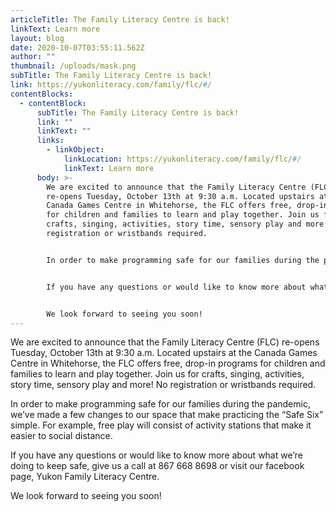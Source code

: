 ```yaml
---
articleTitle: The Family Literacy Centre is back!
linkText: Learn more
layout: blog
date: 2020-10-07T03:55:11.562Z
author: ""
thumbnail: /uploads/mask.png
subTitle: The Family Literacy Centre is back!
link: https://yukonliteracy.com/family/flc/#/
contentBlocks:
  - contentBlock:
      subTitle: The Family Literacy Centre is back!
      link: ""
      linkText: ""
      links:
        - linkObject:
            linkLocation: https://yukonliteracy.com/family/flc/#/
            linkText: Learn more
      body: >-
        We are excited to announce that the Family Literacy Centre (FLC)
        re-opens Tuesday, October 13th at 9:30 a.m. Located upstairs at the
        Canada Games Centre in Whitehorse, the FLC offers free, drop-in programs
        for children and families to learn and play together. Join us for
        crafts, singing, activities, story time, sensory play and more! No
        registration or wristbands required.


        In order to make programming safe for our families during the pandemic, we’ve made a few changes to our space that make practicing the “Safe Six” simple. For example, free play will consist of activity stations that make it easier to social distance.


        If you have any questions or would like to know more about what we’re doing to keep safe, give us a call at 867 668 8698 or visit our facebook page, Yukon Family Literacy Centre.


        We look forward to seeing you soon!
---
```

We are excited to announce that the Family Literacy Centre (FLC) re-opens Tuesday, October 13th at 9:30 a.m. Located upstairs at the Canada Games Centre in Whitehorse, the FLC offers free, drop-in programs for children and families to learn and play together. Join us for crafts, singing, activities, story time, sensory play and more! No registration or wristbands required.

In order to make programming safe for our families during the pandemic, we’ve made a few changes to our space that make practicing the “Safe Six” simple. For example, free play will consist of activity stations that make it easier to social distance.

If you have any questions or would like to know more about what we’re doing to keep safe, give us a call at 867 668 8698 or visit our facebook page, Yukon Family Literacy Centre.

We look forward to seeing you soon!